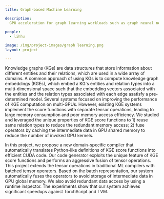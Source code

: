 ```yaml
---
title: Graph-based Machine Learning

description: 
  GPU acceleration for graph learning workloads such as graph neural networks and knowledge graph embedding. 
  
people:
  - lihhu

image: /img/project-images/graph learning.png
layout: project

---
```

Knowledge graphs (KGs) are data structures that store information about different entities and their relations, which are used in a wide array of domains. A common approach of using KGs is to compute knowledge graph embeddings (KGEs), which embed a KG's entities and relation types into a multi-dimensional space such that the embedding vectors associated with the entities and the relation types associated with each edge asatisfy a pre-determined model. Several systems focused on improving the performance of KGE computation on multi-GPUs. However, existing KGE systems implement the score functions with separate tensor operations, leading to large memory consumption and poor memory access efficiency. We studied and leveraged the unique properties of KGE score functions to 1) reuse same relation types to reduce the redundant memory access; 2) fuse operators by caching the intermediate data in GPU shared memory to reduce the number of invoked GPU kernels.

In this project, we propose a new domain-specific compiler that automatically translates Python-like definitions of KGE score functions into efficient CUDA code. Our code generator exploits the unique feature of KGE score functions and performs an aggressive fusion of tensor operations. This project extends the tensor operations in traditional ML compilers with batched tensor operators. Based on the batch representation, our system automatically fuses the operators to avoid storage of intermediate data in GPU global memory. We also avoid redundant data access by using a runtime inspector. The experiments show that our system achieves significant speedups against TorchScript and TVM. 


